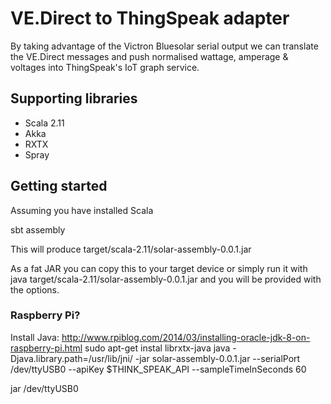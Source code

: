 # VE.Direct to ThingSpeak adapter

By taking advantage of the Victron Bluesolar serial output we can translate the VE.Direct messages and push normalised wattage, amperage & voltages into ThingSpeak's IoT graph service.

## Supporting libraries
* Scala 2.11
* Akka
* RXTX
* Spray

## Getting started

Assuming you have installed Scala

sbt assembly

This will produce target/scala-2.11/solar-assembly-0.0.1.jar

As a fat JAR you can copy this to your target device or simply run it with java target/scala-2.11/solar-assembly-0.0.1.jar and you will be provided with the options.

### Raspberry Pi?
Install Java: http://www.rpiblog.com/2014/03/installing-oracle-jdk-8-on-raspberry-pi.html
sudo apt-get instal librxtx-java
java -Djava.library.path=/usr/lib/jni/ -jar solar-assembly-0.0.1.jar  --serialPort /dev/ttyUSB0  --apiKey $THINK_SPEAK_API --sampleTimeInSeconds 60


jar /dev/ttyUSB0 <ThinkSpeak-Api-Key>

